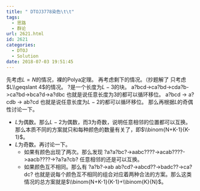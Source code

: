 ```yaml
---
title: " DTOJ3778染色\t\t"
tags:
  - 思路
  - 群论
url: 2621.html
id: 2621
categories:
  - DTOJ
  - Solution
date: 2018-07-03 19:51:45
---
```


先考虑$L=N$的情况，裸的Polya定理。 再考虑剩下的情况。（抄题解了 只考虑$L\\geqslant 4$的情况。 ?是一个长度为$L-3$的块。 a?bcd->ca?bd->cda?b->ca?bd->bca?d->a?dbc 也就是说任意长度为$3$的都可以循环移位。 a?bcd -> a?cdb -> ab?cd 也就是说任意长度为$L−2$的都可以循环移位。 那么再根据$L$的奇偶性讨论一下。

*   $L$为偶数。那么$L-2$为偶数，而$3$为奇数，说明任意相邻的位置都可以互换。那么本质不同的方案就只和每种颜色的数量有关了，即$\\binom{N+K-1}{K-1}$。
*   $L$为奇数。再讨论一下。
    *   如果有颜色出现了两次。那么发现 ?a?a?bc?->aabc????->acab????->aacb????->?a?a?cb? 任意相邻的还是可以互换。
    *   如果颜色互不相同。那么有 ?a?b?->ab ab?cd?->abcd??->badc??->ca?dc? 也就是说每个颜色互不相同的组合对应着两种合法的方案。那么这类情况的总方案就是$\\binom{N+K-1}{K-1}+\\binom{K}{N}$。
